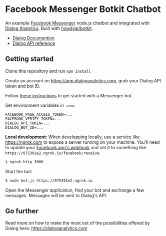 # Facebook Messenger Botkit Chatbot

An example [Facebook Messenger](https://messenger.com) node.js chatbot and integrated with [Dialog Analytics](https://dialoganalytics.com). Built with [howdyai/botkit](https://github.com/howdyai/botkit).

- [Dialog Documention](https://docs.dialoganalytics.com)
- [Dialog API reference](https://docs.dialoganalytics.com/reference)

## Getting started

Clone this repository and run `npm install`

Create an account on https://app.dialoganalytics.com, grab your Dialog API token and bot ID.

Follow [these instructions](https://github.com/howdyai/botkit/blob/master/readme-facebook.md#getting-started) to get started with a Messenger bot.

Set environment variables in `.env`:

```
FACEBOOK_PAGE_ACCESS_TOKEN=...
FACEBOOK_VERIFY_TOKEN=...
DIALOG_API_TOKEN=...
DIALOG_BOT_ID=...
```

__Local development:__ When developping locally, use a service like https://ngrok.com to expose a server running on your machine. You'll need to update your [Facebook app's webhook](https://developers.facebook.com/apps) and set it to something like `https://075301e2.ngrok.io/facebook/receive`.

```bash
$ ngrok http 3000
```

Start the bot:

```bash
$ node bot.js https://075301e2.ngrok.io
```

Open the Messenger application, find your bot and exchange a few messages. Messages will be sent to Dialog's API.

## Go further

Read more on how to make the most out of the possibilities offered by Dialog here: https://dialoganalytics.com
